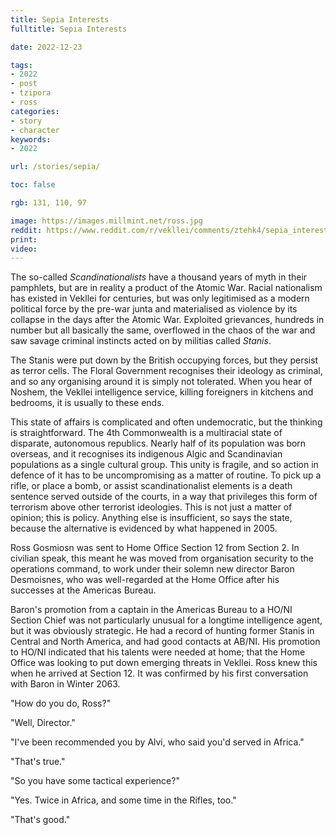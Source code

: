 ```yaml
---
title: Sepia Interests
fulltitle: Sepia Interests

date: 2022-12-23

tags: 
- 2022
- post
- tzipora
- ross
categories:
- story
- character
keywords:
- 2022

url: /stories/sepia/

toc: false

rgb: 131, 110, 97

image: https://images.millmint.net/ross.jpg
reddit: https://www.reddit.com/r/vekllei/comments/ztehk4/sepia_interests/
print:
video:
---
```

The so-called *Scandinationalists* have a thousand years of myth in their pamphlets, but are in reality a product of the Atomic War. Racial nationalism has existed in Vekllei for centuries, but was only legitimised as a modern political force by the pre-war junta and materialised as violence by its collapse in the days after the Atomic War. Exploited grievances, hundreds in number but all basically the same, overflowed in the chaos of the war and saw savage criminal instincts acted on by militias called *Stanis*.

The Stanis were put down by the British occupying forces, but they persist as terror cells. The Floral Government recognises their ideology as criminal, and so any organising around it is simply not tolerated. When you hear of Noshem, the Vekllei intelligence service, killing foreigners in kitchens and bedrooms, it is usually to these ends.

This state of affairs is complicated and often undemocratic, but the thinking is straightforward. The 4th Commonwealth is a multiracial state of disparate, autonomous republics. Nearly half of its population was born overseas, and it recognises its indigenous Algic and Scandinavian populations as a single cultural group. This unity is fragile, and so action in defence of it has to be uncompromising as a matter of routine. To pick up a rifle, or place a bomb, or assist scandinationalist elements is a death sentence served outside of the courts, in a way that privileges this form of terrorism above other terrorist ideologies. This is not just a matter of opinion; this is policy. Anything else is insufficient, so says the state, because the alternative is evidenced by what happened in 2005.

Ross Gosmiosn was sent to Home Office Section 12 from Section 2. In civilian speak, this meant he was moved from organisation security to the operations command, to work under their solemn new director Baron Desmoisnes, who was well-regarded at the Home Office after his successes at the Americas Bureau.

Baron's promotion from a captain in the Americas Bureau to a HO/NI Section Chief was not particularly unusual for a longtime intelligence agent, but it was obviously strategic. He had a record of hunting former Stanis in Central and North America, and had good contacts at AB/NI. His promotion to HO/NI indicated that his talents were needed at home; that the Home Office was looking to put down emerging threats in Vekllei. Ross knew this when he arrived at Section 12. It was confirmed by his first conversation with Baron in Winter 2063.

"How do you do, Ross?"

"Well, Director."

"I've been recommended you by Alvi, who said you'd served in Africa."

"That's true."

"So you have some tactical experience?"

"Yes. Twice in Africa, and some time in the Rifles, too."

"That's good."



